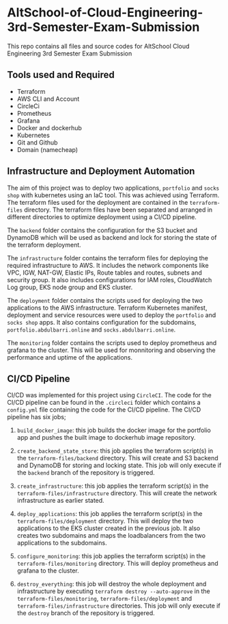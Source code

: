 # AltSchool-of-Cloud-Engineering-3rd-Semester-Exam-Submission

This repo contains all files and source codes for AltSchool Cloud Engineering 3rd Semester Exam Submission

## Tools used and Required

* Terraform
* AWS CLI and Account
* CircleCi
* Prometheus
* Grafana
* Docker and dockerhub
* Kubernetes
* Git and Github
* Domain (namecheap)

## Infrastructure and Deployment Automation

The aim of this project was to deploy two applications, `portfolio` and `socks shop` with kubernetes using an IaC tool. This was achieved using Terraform. The terraform files used for the deployment are contained in the `terraform-files` directory. The terraform files have been separated and arranged in different directories to optimize deployment using a CI/CD pipeline. 

The `backend` folder contains the configuration for the S3 bucket and DynamoDB which will be used as backend and lock for storing the state of the terraform deployment.

The `infrastructure` folder contains the terraform files for deploying the required infrastructure to AWS. It includes the network components like VPC, IGW, NAT-GW, Elastic IPs, Route tables and routes, subnets and security group. It also includes configurations for IAM roles, CloudWatch Log group, EKS node group and EKS cluster.

The `deployment` folder contains the scripts used for deploying the two applications to the AWS infrastructure. Terraform Kubernetes manifest, deployment and service resources were used to deploy the `portfolio` and `socks shop` apps. It also contains configuration for the subdomains, `portfolio.abdulbarri.online` and `socks.abdulbarri.online`.

The `monitoring` folder contains the scripts used to deploy prometheus and grafana to the cluster. This will be used for monnitoring and observing the performance and uptime of the applications.

## CI/CD Pipeline

CI/CD was implemented for this project using `CircleCI`. The code for the CI/CD pipeline can be found in the `.circleci` folder which contains a `config.yml` file containing the code for the CI/CD pipeline. The CI/CD pipeline has six jobs;

1. `build_docker_image`: this job builds the docker image for the portfolio app and pushes the built image to dockerhub image repository.

2. `create_backend_state_store`: this job applies the terraform script(s) in the `terraform-files/backend` directory. This will create and S3 backend and DynamoDB for storing and locking state. This job will only execute if the `backend` branch of the repository is triggered.

3. `create_infrastructure`: this job applies the terraform script(s) in the `terraform-files/infrastructure` directory. This will create the network infrastructure as earlier stated.

4. `deploy_applications`: this job applies the terraform script(s) in the `terraform-files/deployment` directory. This will deploy the two applications to the EKS cluster created in the previous job. It also creates two subdomains and maps the loadbalancers from the two applications to the subdomains.

5. `configure_monitoring`: this job applies the terraform script(s) in the `terraform-files/monitoring` directory. This will deploy prometheus and grafana to the cluster.

6. `destroy_everything`: this job will destroy the whole deployment and infrastructure by executing `terraform destroy --auto-approve` in the `terraform-files/monitoring`, `terraform-files/deployment` and `terraform-files/infrastructure` directories. This job will only execute if the `destroy` branch of the repository is triggered.